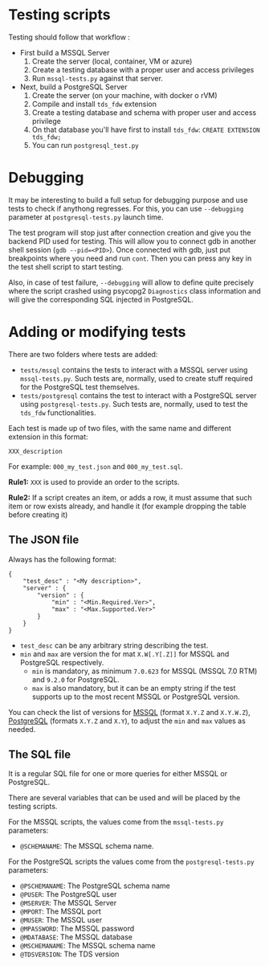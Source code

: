 # Testing scripts

Testing should follow that workflow :

  * First build a MSSQL Server
    1. Create the server (local, container, VM or azure)
    2. Create a testing database with a proper user and access privileges
    3. Run `mssql-tests.py` against that server.
  * Next, build a PostgreSQL Server
    1. Create the server (on your machine, with docker o rVM)
    2. Compile and install `tds_fdw` extension
    3. Create a testing database and schema with proper user and access privilege
    4. On that database you'll have first to install `tds_fdw`: `CREATE EXTENSION tds_fdw;`
    5. You can run `postgresql_test.py`

# Debugging

It may be interesting to build a full setup for debugging purpose and use tests to check if anythong regresses.
For this, you can use `--debugging` parameter at `postgresql-tests.py` launch time.

The test program will stop just after connection creation and give you the backend PID used for testing. This will allow you to connect gdb in another shell session (`gdb --pid=<PID>`). Once connected with gdb, just put breakpoints where you need and run `cont`. Then you can press any key in the test shell script to start testing.

Also, in case of test failure, `--debugging` will allow to define quite precisely where the script crashed using psycopg2 `Diagnostics` class information and will give the corresponding SQL injected in PostgreSQL.

# Adding or modifying tests

There are two folders where tests are added:

* `tests/mssql` contains the tests to interact with a MSSQL server using `mssql-tests.py`. Such tests are, normally, used to create stuff required for the PostgreSQL test themselves.
* `tests/postgresql` contains the test to interact with a PostgreSQL server using `postgresql-tests.py`. Such tests are, normally, used to test the `tds_fdw` functionalities.

Each test is made up of two files, with the same name and different extension in this format:

```
XXX_description
```

For example: `000_my_test.json` and `000_my_test.sql`.

**Rule1:** `XXX` is used to provide an order to the scripts.

**Rule2:** If a script creates an item, or adds a row, it must assume that such item or row exists already, and handle it (for example dropping the table before creating it)

## The JSON file

Always has the following format:

```
{
    "test_desc" : "<My description>",
    "server" : {
        "version" : {
            "min" : "<Min.Required.Ver>",
            "max" : "<Max.Supported.Ver>"
        }
    }
}
```

* `test_desc` can be any arbitrary string describing the test.
* `min` and `max` are version the for mat `X.W[.Y[.Z]]` for MSSQL and PostgreSQL respectively.
  * `min` is mandatory, as minimum `7.0.623` for MSSQL (MSSQL 7.0 RTM) and `9.2.0` for PostgreSQL.
  * `max` is also mandatory, but it can be an empty string if the test supports up to the most recent MSSQL or PostgreSQL version.

You can check the list of versions for [MSSQL](https://sqlserverbuilds.blogspot.com/) (format `X.Y.Z` and `X.Y.W.Z`), [PostgreSQL](https://www.postgresql.org/docs/release/) (formats `X.Y.Z` and `X.Y`), to adjust the `min` and `max` values as needed.

## The SQL file

It is a regular SQL file for one or more queries for either MSSQL or PostgreSQL.

There are several variables that can be used and will be placed by the testing scripts.

For the MSSQL scripts, the values come from the `mssql-tests.py` parameters:

* `@SCHEMANAME`: The MSSQL schema name.

For the PostgreSQL scripts the values come from the `postgresql-tests.py` parameters:

* `@PSCHEMANAME`: The PostgreSQL schema name
* `@PUSER`: The PostgreSQL user
* `@MSERVER`: The MSSQL Server
* `@MPORT`: The MSSQL port
* `@MUSER`: The MSSQL user
* `@MPASSWORD`: The MSSQL password
* `@MDATABASE`: The MSSQL database
* `@MSCHEMANAME`: The MSSQL schema name
* `@TDSVERSION`: The TDS version
